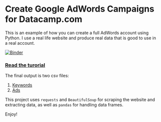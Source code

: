 # Create Google AdWords Campaigns for Datacamp.com

This is an example of how you can create a full AdWords account using Python. I use a real life website and produce real data that is good to use in a real account. 

[![Binder](https://mybinder.org/badge.svg)](https://mybinder.org/v2/gh/eliasdabbas/datacamp_sem/master)

### [Read the turorial](datacamp_sem_tutorial.ipynb)

The final output is two csv files:

1. [Keywords](keywords.csv)
2. [Ads](ads.csv)

This project uses `requests` and `BeautifulSoup` for scraping the website and extracting data, as well as `pandas` for handling data frames. 

Enjoy! 

